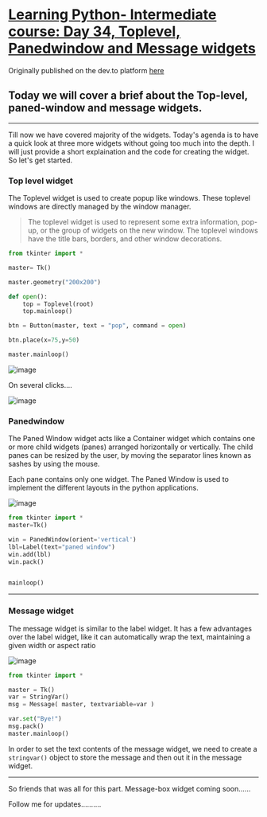 # [Learning Python- Intermediate course: Day 34, Toplevel, Panedwindow and Message widgets](https://dev.to/aatmaj/learning-python-intermediate-course-day-34-toplevel-panedwindow-and-message-widgets-44l6)

Originally published on the dev.to platform [here](https://dev.to/aatmaj/learning-python-intermediate-course-day-34-toplevel-panedwindow-and-message-widgets-44l6)

## Today we will cover a brief about the Top-level, paned-window and message widgets.

---

Till now we have covered majority of the widgets. Today's agenda is to have a quick look at three more widgets without going too much into the depth. I will just provide a short explaination and the code for creating the widget. So let's get started.

### Top level widget

The Toplevel widget is used to create popup like windows. These toplevel windows are directly managed by the window manager.

> The toplevel widget is used to represent some extra information, pop-up, or the group of widgets on the new window. The toplevel windows have the title bars, borders, and other window decorations.

```python
from tkinter import *

master= Tk()

master.geometry("200x200")

def open():
    top = Toplevel(root)
    top.mainloop()

btn = Button(master, text = "pop", command = open)

btn.place(x=75,y=50)

master.mainloop()
```

![image](https://dev-to-uploads.s3.amazonaws.com/uploads/articles/z174cjha7ljqk3gp5x5k.png)

On several clicks....

![image](https://dev-to-uploads.s3.amazonaws.com/uploads/articles/saqjr54bufeiy2d3v2en.png)

### Panedwindow

The Paned Window widget acts like a Container widget which contains one or more child widgets (panes) arranged horizontally or vertically. The child panes can be resized by the user, by moving the separator lines known as sashes by using the mouse.

Each pane contains only one widget. The Paned Window is used to implement the different layouts in the python applications.

![image](https://dev-to-uploads.s3.amazonaws.com/uploads/articles/uf0joygogfha28g2tqfk.png)

```python
from tkinter import *
master=Tk()

win = PanedWindow(orient='vertical')
lbl=Label(text="paned window")
win.add(lbl)
win.pack()


mainloop()
```

---

### Message widget

The message widget is similar to the label widget. It has a few advantages over the label widget, like it can automatically wrap the text, maintaining a given width or aspect ratio

![image](https://dev-to-uploads.s3.amazonaws.com/uploads/articles/br01v3c8gtwge4gj65e6.png)

```python
from tkinter import *

master = Tk()
var = StringVar()
msg = Message( master, textvariable=var )

var.set("Bye!")
msg.pack()
master.mainloop()

```

In order to set the text contents of the message widget, we need to create a `stringvar()` object to store the message and then out it in the message widget.

---

So friends that was all for this part. Message-box widget coming soon......

Follow me for updates..........
